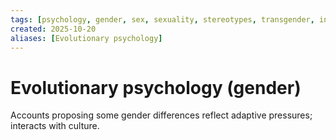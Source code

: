 ```yaml
---
tags: [psychology, gender, sex, sexuality, stereotypes, transgender, intersex, orientation, sexism, masculinity, STEM]
created: 2025-10-20
aliases: [Evolutionary psychology]
---
```

# Evolutionary psychology (gender)

Accounts proposing some gender differences reflect adaptive pressures; interacts with culture.
